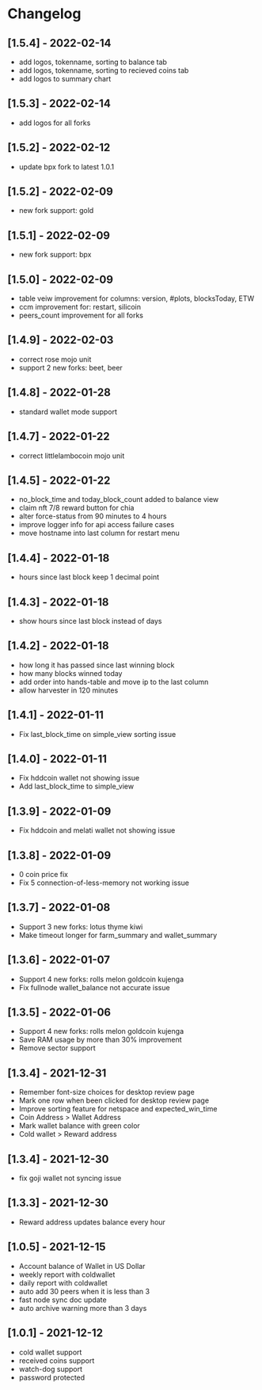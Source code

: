 # Changelog

## [1.5.4] - 2022-02-14
- add logos, tokenname, sorting to balance tab
- add logos, tokenname, sorting to recieved coins tab
- add logos to summary chart

## [1.5.3] - 2022-02-14
- add logos for all forks

## [1.5.2] - 2022-02-12
- update bpx fork to latest 1.0.1

## [1.5.2] - 2022-02-09
- new fork support: gold

## [1.5.1] - 2022-02-09
- new fork support: bpx

## [1.5.0] - 2022-02-09
- table veiw improvement for columns: version, #plots, blocksToday, ETW
- ccm improvement for: restart, silicoin
- peers_count improvement for all forks

## [1.4.9] - 2022-02-03
- correct rose mojo unit
- support 2 new forks: beet, beer

## [1.4.8] - 2022-01-28
- standard wallet mode support

## [1.4.7] - 2022-01-22
- correct littlelambocoin mojo unit

## [1.4.5] - 2022-01-22
- no_block_time and today_block_count added to balance view
- claim nft 7/8 reward button for chia
- alter force-status from 90 minutes to 4 hours
- improve logger info for api access failure cases
- move hostname into last column for restart menu

## [1.4.4] - 2022-01-18
- hours since last block keep 1 decimal point

## [1.4.3] - 2022-01-18
- show hours since last block instead of days

## [1.4.2] - 2022-01-18
- how long it has passed since last winning block
- how many blocks winned today
- add order into hands-table and move ip to the last column
- allow harvester in 120 minutes

## [1.4.1] - 2022-01-11
- Fix last_block_time on simple_view sorting issue

## [1.4.0] - 2022-01-11
- Fix hddcoin wallet not showing issue
- Add last_block_time to simple_view

## [1.3.9] - 2022-01-09
- Fix hddcoin and melati wallet not showing issue

## [1.3.8] - 2022-01-09
- 0 coin price fix
- Fix 5 connection-of-less-memory not working issue

## [1.3.7] - 2022-01-08
- Support 3 new forks: lotus thyme kiwi
- Make timeout longer for farm_summary and wallet_summary

## [1.3.6] - 2022-01-07
- Support 4 new forks: rolls melon goldcoin kujenga
- Fix fullnode wallet_balance not accurate issue

## [1.3.5] - 2022-01-06
- Support 4 new forks: rolls melon goldcoin kujenga
- Save RAM usage by more than 30% improvement
- Remove sector support

## [1.3.4] - 2021-12-31
- Remember font-size choices for desktop review page
- Mark one row when been clicked for desktop review page
- Improve sorting feature for netspace and expected_win_time
- Coin Address > Wallet Address
- Mark wallet balance with green color
- Cold wallet > Reward address

## [1.3.4] - 2021-12-30
- fix goji wallet not syncing issue
  
## [1.3.3] - 2021-12-30
- Reward address updates balance every hour
  
## [1.0.5] - 2021-12-15
- Account balance of Wallet in US Dollar
- weekly report with coldwallet
- daily report with coldwallet
- auto add 30 peers when it is less than 3
- fast node sync doc update
- auto archive warning more than 3 days

## [1.0.1] - 2021-12-12
- cold wallet support
- received coins support
- watch-dog support
- password protected